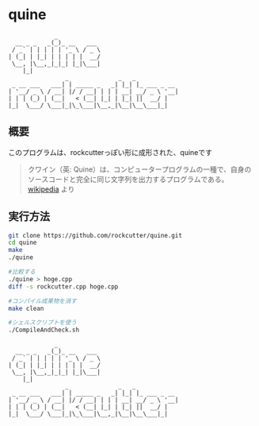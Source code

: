 # quine

```
             _
  __ _ _   _(_)_ __   ___
 / _` | | | | | '_ \ / _ \
| (_| | |_| | | | | |  __/
 \__, |\__,_|_|_| |_|\___|
    |_|
                _              _   _
 _ __ ___   ___| | _____ _   _| |_| |_ ___ _ __
| '__/ _ \ / __| |/ / __| | | | __| __/ _ \ '__|
| | | (_) | (__|   < (__| |_| | |_| ||  __/ |
|_|  \___/ \___|_|\_\___|\__,_|\__|\__\___|_|
```

## 概要
このプログラムは、rockcutterっぽい形に成形された、quineです
> クワイン（英: Quine）は、コンピュータープログラムの一種で、自身のソースコードと完全に同じ文字列を出力するプログラムである。
   [wikipedia](https://ja.wikipedia.org/wiki/%E3%82%AF%E3%83%AF%E3%82%A4%E3%83%B3_(%E3%83%97%E3%83%AD%E3%82%B0%E3%83%A9%E3%83%9F%E3%83%B3%E3%82%B0)) より

## 実行方法
```bash
git clone https://github.com/rockcutter/quine.git
cd quine
make
./quine

#比較する
./quine > hoge.cpp
diff -s rockcutter.cpp hoge.cpp

#コンパイル成果物を消す
make clean

#シェルスクリプトを使う
./CompileAndCheck.sh
```

```
             _
  __ _ _   _(_)_ __   ___
 / _` | | | | | '_ \ / _ \
| (_| | |_| | | | | |  __/
 \__, |\__,_|_|_| |_|\___|
    |_|
                _              _   _
 _ __ ___   ___| | _____ _   _| |_| |_ ___ _ __
| '__/ _ \ / __| |/ / __| | | | __| __/ _ \ '__|
| | | (_) | (__|   < (__| |_| | |_| ||  __/ |
|_|  \___/ \___|_|\_\___|\__,_|\__|\__\___|_|
```
